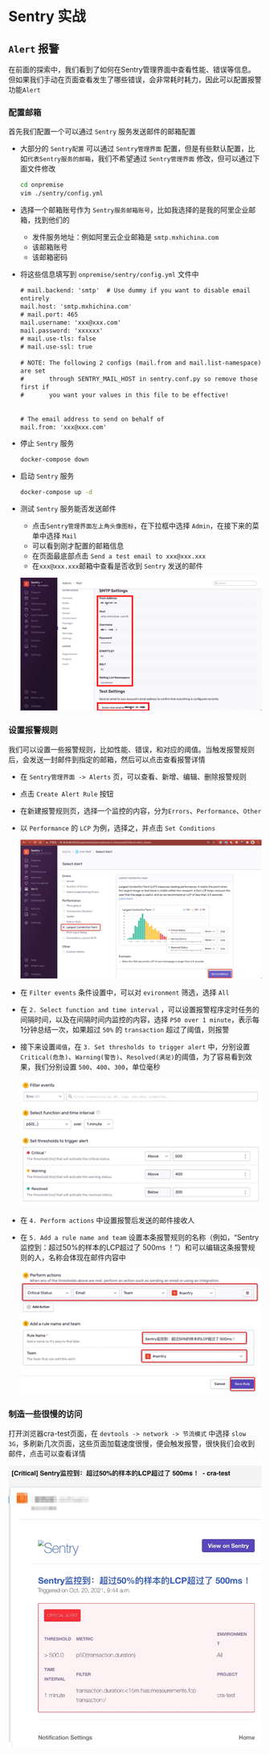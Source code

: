 # Sentry 实战

## `Alert` 报警

在前面的探索中，我们看到了如何在Sentry管理界面中查看性能、错误等信息。但如果我们手动在页面查看发生了哪些错误，会非常耗时耗力，因此可以配置报警功能`Alert`

### 配置邮箱

首先我们配置一个可以通过 `Sentry` 服务发送邮件的邮箱配置

- 大部分的 `Sentry配置` 可以通过 `Sentry管理界面` 配置，但是有些默认配置，比如`代表Sentry服务的邮箱`，我们不希望通过 `Sentry管理界面` 修改，但可以通过下面文件修改

  ```bash
  cd onpremise
  vim ./sentry/config.yml
  ```

- 选择一个邮箱账号作为 `Sentry服务邮箱账号`，比如我选择的是我的阿里企业邮箱，找到他们的

  - 发件服务地址：例如阿里云企业邮箱是 `smtp.mxhichina.com`
  - 该邮箱账号
  - 该邮箱密码

- 将这些信息填写到 `onpremise/sentry/config.yml` 文件中

  ```vim
  # mail.backend: 'smtp'  # Use dummy if you want to disable email entirely
  mail.host: 'smtp.mxhichina.com'
  # mail.port: 465
  mail.username: 'xxx@xxx.com'
  mail.password: 'xxxxxx'
  # mail.use-tls: false
  # mail.use-ssl: true

  # NOTE: The following 2 configs (mail.from and mail.list-namespace) are set
  #       through SENTRY_MAIL_HOST in sentry.conf.py so remove those first if
  #       you want your values in this file to be effective!


  # The email address to send on behalf of
  mail.from: 'xxx@xxx.com'
  ```

- 停止 `Sentry` 服务

  ```bash
  docker-compose down
  ```

- 启动 `Sentry` 服务

  ```bash
  docker-compose up -d
  ```

- 测试 `Sentry` 服务能否发送邮件

  - 点击`Sentry管理界面左上角头像图标`，在下拉框中选择 `Admin`，在接下来的菜单中选择 `Mail`
  - 可以看到刚才配置的邮箱信息
  - 在页面最底部点击 `Send a test email to xxx@xxx.xxx`
  - 在`xxx@xxx.xxx`邮箱中查看是否收到 `Sentry` 发送的邮件

  ![mail-settings](../img/mail-settings.jpg)

### 设置报警规则

我们可以设置一些报警规则，比如性能、错误，和对应的阈值。当触发报警规则后，会发送一封邮件到指定的邮箱，然后可以点击查看报警详情

- 在 `Sentry管理界面 -> Alerts` 页，可以查看、新增、编辑、删除报警规则

- 点击 `Create Alert Rule` 按钮

- 在新建报警规则页，选择一个监控的内容，分为`Errors`、`Performance`、`Other`

- 以 `Performance` 的 `LCP` 为例，选择之，并点击 `Set Conditions`

  ![create-rule](../img/create-rule.jpg)

- 在 `Filter events` 条件设置中，可以对 `evironment` 筛选，选择 `All`

- 在 `2. Select function and time interval` ，可以设置报警程序定时任务的间隔时间，以及在间隔时间内监控的内容，选择 `P50 over 1 minute`，表示每1分钟总结一次，如果超过 `50%` 的 `transaction` 超过了阈值，则报警

- 接下来设置`阈值`，在 `3. Set thresholds to trigger alert` 中，分别设置 `Critical(危急)`、`Warning(警告)`、`Resolved(满足)`的阈值，为了容易看到效果，我们分别设置 `500`、`400`、`300`，单位毫秒

  ![add-rule-1](../img/add-rule-1.jpg)

- 在 `4. Perform actions` 中设置报警后发送的邮件接收人

- 在 `5. Add a rule name and team` 设置本条报警规则的名称（例如，“Sentry监控到：超过50%的样本的LCP超过了 500ms ！”）和可以编辑这条报警规则的人，名称会体现在邮件内容中

  ![add-rule-1](../img/add-rule-2.jpg)

### 制造一些很慢的访问

打开浏览器cra-test页面，在 `devtools -> network -> 节流模式` 中选择  `slow 3G`，多刷新几次页面，这些页面加载速度很慢，便会触发报警，很快我们会收到邮件，点击可以查看详情

![报警邮件](../img/mail.jpg)